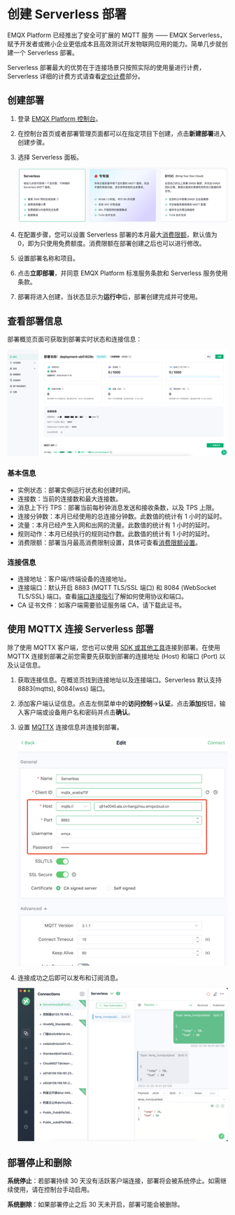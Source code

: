 # 创建 Serverless 部署

EMQX Platform 已经推出了安全可扩展的 MQTT 服务 —— EMQX Serverless，赋予开发者或微小企业更低成本且高效测试开发物联网应用的能力。简单几步就创建一个 Serverless 部署。

Serverless 部署最大的优势在于连接场景只按照实际的使用量进行计费，Serverless 详细的计费方式请查看[定价计费](../price/pricing.md)部分。


## 创建部署

1. 登录 [EMQX Platform 控制台](https://cloud.emqx.com/console/)。


2. 在控制台首页或者部署管理页面都可以在指定项目下创建，点击**新建部署**进入创建步骤。


3. 选择 Serverless 面板。

   ![create_serverless](./_assets/create_serverless.png)
   <!--TODO 更新图片-->

4. 在配置步骤，您可以设置 Serverless 部署的本月最大[消费限额](../deployments/spend_limit.md)，默认值为 0，即为只使用免费额度。消费限额在部署创建之后也可以进行修改。

5. 设置部署名称和项目。

6. 点击**立即部署**，并同意 EMQX Platform 标准服务条款和 Serverless 服务使用条款。

7. 部署将进入创建，当状态显示为**运行中**后，部署创建完成并可使用。


## 查看部署信息

部署概览页面可获取到部署实时状态和连接信息：

![serverless](./_assets/serverless_overview.png)
  <!--TODO 更新图片-->

### 基本信息

- 实例状态：部署实例运行状态和创建时间。
- 连接数：当前的连接数和最大连接数。
- 消息上下行 TPS：部署当前每秒钟消息发送和接收条数，以及 TPS 上限。
- 连接分钟数：本月已经使用的总连接分钟数。此数值的统计有 1 小时的延时。
- 流量：本月已经产生入网和出网的流量。此数值的统计有 1 小时的延时。
- 规则动作：本月已经执行的规则动作数。此数值的统计有 1 小时的延时。
- 消费限额：部署当月最高消费限制设置，具体可查看[消费限额设置](../deployments/spend_limit.md)。


### 连接信息
- 连接地址：客户端/终端设备的连接地址。
- 连接端口：默认开启 8883 (MQTT TLS/SSL 端口) 和 8084 (WebSocket TLS/SSL) 端口。查看[端口连接指引](../deployments/port_guide_serverless.md)了解如何使用协议和端口。
- CA 证书文件：如客户端需要验证服务端 CA，请下载此证书。


## 使用 MQTTX 连接 Serverless 部署

除了使用 MQTTX 客户端，您也可以使用 [SDK 或其他工具](../connect_to_deployments/overview.md)连接到部署。在使用 MQTTX 连接到部署之前您需要先获取到部署的连接地址 (Host) 和端口 (Port) 以及认证信息。

1. 获取连接信息。在概览页找到连接地址以及连接端口。Serverless 默认支持 8883(mqtts), 8084(wss) 端口。

2. 添加客户端认证信息。点击左侧菜单中的**访问控制**->**认证**，点击**添加**按钮，输入客户端或设备用户名和密码并点击**确认**。

3. 设置 [MQTTX](https://mqttx.app/zh/) 连接信息并连接到部署。

   ![mqttx_mqtt](./_assets/mqttx_serverless.png)

4. 连接成功之后即可以发布和订阅消息。

   ![mqttx_mqtt](./_assets/create_serverless_connect.png)


## 部署停止和删除

**系统停止**：若部署持续 30 天没有活跃客户端连接，部署将会被系统停止。如需继续使用，请在控制台手动启用。

**系统删除**：如果部署停止之后 30 天未开启，部署可能会被删除。
